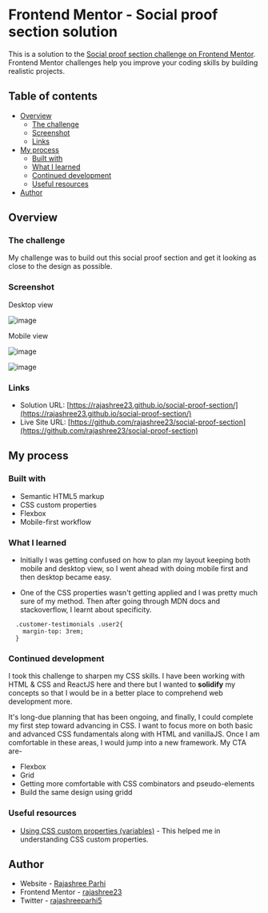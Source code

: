 # Frontend Mentor - Social proof section solution

This is a solution to the [Social proof section challenge on Frontend Mentor](https://www.frontendmentor.io/challenges/social-proof-section-6e0qTv_bA). Frontend Mentor challenges help you improve your coding skills by building realistic projects. 

## Table of contents

- [Overview](#overview)
  - [The challenge](#the-challenge)
  - [Screenshot](#screenshot)
  - [Links](#links)
- [My process](#my-process)
  - [Built with](#built-with)
  - [What I learned](#what-i-learned)
  - [Continued development](#continued-development)
  - [Useful resources](#useful-resources)
- [Author](#author)


## Overview

### The challenge

My challenge was to build out this social proof section and get it looking as close to the design as possible.

### Screenshot

Desktop view

![image](https://user-images.githubusercontent.com/33730790/173181921-98b55404-c98d-40b3-98a5-bb01f84e0e01.png)


Mobile view

![image](https://user-images.githubusercontent.com/33730790/173181950-875a2f7d-c91b-4fff-870d-14c55568bf99.png)

![image](https://user-images.githubusercontent.com/33730790/173181951-5842d623-8fbf-4065-993f-d2998077e922.png)


### Links

- Solution URL: [https://rajashree23.github.io/social-proof-section/](https://rajashree23.github.io/social-proof-section/)
- Live Site URL: [https://github.com/rajashree23/social-proof-section](https://github.com/rajashree23/social-proof-section)

## My process

### Built with

- Semantic HTML5 markup
- CSS custom properties
- Flexbox
- Mobile-first workflow


### What I learned

- Initially I was getting confused on how to plan my layout keeping both mobile and desktop view, so I went ahead with doing mobile first and then desktop became easy.

- One of the CSS properties wasn't getting applied and I was pretty much sure of my method. Then after going through MDN docs and stackoverflow, I learnt about specificity.

```
  .customer-testimonials .user2{
    margin-top: 3rem;
  }
  ```

### Continued development

I took this challenge to sharpen my CSS skills. I have been working with HTML & CSS and ReactJS here and there but I wanted to **solidify** my concepts so that I would be in a better place to comprehend web development more.

It's long-due planning that has been ongoing, and finally, I could complete my first step toward advancing in CSS.
I want to focus more on both basic and advanced CSS fundamentals along with HTML and vanillaJS. Once I am comfortable in these areas, I would jump into a new framework.
My CTA are-

- Flexbox
- Grid
- Getting more comfortable with CSS combinators and pseudo-elements
- Build the same design using gridd



### Useful resources

- [Using CSS custom properties (variables)](https://developer.mozilla.org/en-US/docs/Web/CSS/Using_CSS_custom_properties) - This helped me in understanding CSS custom properties.


## Author

- Website - [Rajashree Parhi](https://www.rajashreeparhi.com/)
- Frontend Mentor - [rajashree23](https://www.frontendmentor.io/profile/rajashree23)
- Twitter - [rajashreeparhi5](https://twitter.com/rajashreeparhi5)
